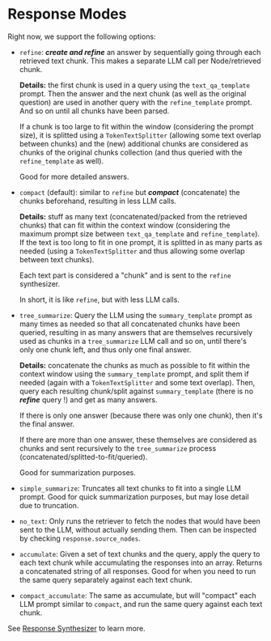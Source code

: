 # Response Modes

Right now, we support the following options:

- `refine`: ***create and refine*** an answer by sequentially going through each retrieved text chunk. 
    This makes a separate LLM call per Node/retrieved chunk. 

    **Details:** the first chunk is used in a query using the 
    `text_qa_template` prompt. Then the answer and the next chunk (as well as the original question) are used 
    in another query with the `refine_template` prompt. And so on until all chunks have been parsed. 

    If a chunk is too large to fit within the window (considering the prompt size), it is splitted using a `TokenTextSplitter`
    (allowing some text overlap between chunks) and the (new) additional chunks are considered as chunks
    of the original chunks collection (and thus queried with the `refine_template` as well).

    Good for more detailed answers.
- `compact` (default): similar to `refine` but ***compact*** (concatenate) the chunks beforehand, resulting in less LLM calls.

    **Details:** stuff as many text (concatenated/packed from the retrieved chunks) that can fit within the context window 
    (considering the maximum prompt size between `text_qa_template` and `refine_template`).
    If the text is too long to fit in one prompt, it is splitted in as many parts as needed 
    (using a `TokenTextSplitter` and thus allowing some overlap between text chunks). 
    
    Each text part is considered a "chunk" and is sent to the `refine` synthesizer. 
    
    In short, it is like `refine`, but with less LLM calls.
- `tree_summarize`: Query the LLM using the `summary_template` prompt as many times as needed so that all concatenated chunks
   have been queried, resulting in as many answers that are themselves recursively used as chunks in a `tree_summarize` LLM call 
   and so on, until there's only one chunk left, and thus only one final answer.

   **Details:** concatenate the chunks as much as possible to fit within the context window using the `summary_template` prompt, 
   and split them if needed (again with a `TokenTextSplitter` and some text overlap). Then, query each resulting chunk/split against 
   `summary_template` (there is no ***refine*** query !) and get as many answers. 
   
   If there is only one answer (because there was only one chunk), then it's the final answer. 
   
   If there are more than one answer, these themselves are considered as chunks and sent recursively 
   to the `tree_summarize` process (concatenated/splitted-to-fit/queried).
   
   Good for summarization purposes.
- `simple_summarize`: Truncates all text chunks to fit into a single LLM prompt. Good for quick
    summarization purposes, but may lose detail due to truncation.
- `no_text`: Only runs the retriever to fetch the nodes that would have been sent to the LLM, 
    without actually sending them. Then can be inspected by checking `response.source_nodes`.
- `accumulate`: Given a set of text chunks and the query, apply the query to each text
    chunk while accumulating the responses into an array. Returns a concatenated string of all
    responses. Good for when you need to run the same query separately against each text
    chunk.
- `compact_accumulate`: The same as accumulate, but will "compact" each LLM prompt similar to
    `compact`, and run the same query against each text chunk.

See [Response Synthesizer](/core_modules/query_modules/response_synthesizers/root.md) to learn more.
